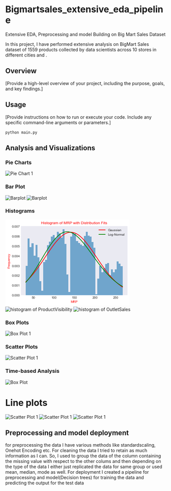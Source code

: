 # Bigmartsales_extensive_eda_pipeline
Extensive EDA, Preprocessing and model Building on Big Mart Sales Dataset

In this project, I have performed extensive analysis on BigMart Sales dataset of 1559 products collected by data scientists across 10 stores in different cities and .

## Overview

[Provide a high-level overview of your project, including the purpose, goals, and key findings.]


## Usage

[Provide instructions on how to run or execute your code. Include any specific command-line arguments or parameters.]

```
python main.py
```

## Analysis and Visualizations
### Pie Charts

![Pie Chart 1](Images/download(6).png)
### Bar Plot
![Barplot](Images/download(3).png)
![Barplot](Images/download(9).png)
### Histograms

![Histogram of MRP](Images/download.png)
![histogram of ProductVisibility](Images/download(5).png)
![histogram of OutletSales](Images/download(4).png)

### Box Plots

![Box Plot 1](Images/download(7).png)

### Scatter Plots

![Scatter Plot 1](Images/download(8).png)
### Time-based Analysis

![Box Plot](Images/download(10).png)

# Line plots
![Scatter Plot 1](Images/download(11).png)
![Scatter Plot 1](Images/download(12).png)
![Scatter Plot 1](Images/download(13).png)

## Preprocessing and model deployment
for preprocessing the data I have various methods like standardscaling, Onehot Encoding etc. For cleaning the data I tried to retain as much information as I can. So, I used to group the data of the column containing the missing value with respect to the other colums and then depending on the type of the data I either just replicated the data for same group or used mean, median, mode  as well. For deployment I created a pipeline for preprocessing and model(Decision trees) for training the data and predicting the output for the test data
 
